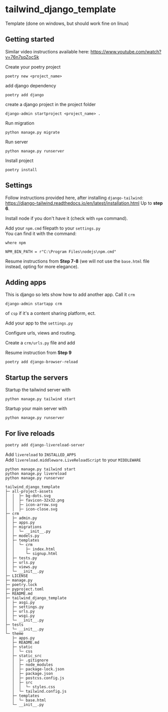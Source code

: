 # tailwind_django_template
Template (done on windows, but should work fine on linux)

## Getting started
Similar video instructions available here: https://www.youtube.com/watch?v=76n7sqZocSk

Create your poetry project
```
poetry new <project_name>
```
add django dependency
```
poetry add django
```
create a django project in the project folder
```
django-admin startproject <project_name> .
```
Run migration
```
python manage.py migrate
```
Run server
```
python manage.py runserver
```
Install project
```
poetry install
```

## Settings

Follow instructions provided here, after installing `django-tailwind`:
https://django-tailwind.readthedocs.io/en/latest/installation.html Up to **step 6**.

Install node if you don't have it (check with `npm` command).


Add your `npm.cmd` filepath to your `settings.py`<br>
You can find it with the command:
```
where npm
```
```
NPM_BIN_PATH = r"C:\Program Files\nodejs\npm.cmd"
```

Resume instructions from **Step 7-8** (we will not use the `base.html` file instead, opting for more elegance).

## Adding apps

This is django so lets show how to add another app. Call it `crm`
```
django-admin startapp crm
```
of `csp` if it's a content sharing platform, ect.

Add your app to the `settings.py`

Configure urls, views and routing.

Create a `crm/urls.py` file and add

Resume instruction from **Step 9**

```
poetry add django-browser-reload
```

## Startup the servers
Startup the tailwind server with 
```
python manage.py tailwind start
```

Startup your main server with 
```
python manage.py runserver
```

## For live reloads
```
poetry add django-livereload-server
``` 
Add `livereload` to `INSTALLED_APPS`<br>
Add `livereload.middleware.LiveReloadScript` to your `MIDDLEWARE`
```
python manage.py tailwind start
python manage.py livereload
python manage.py runserver
```
```
tailwind_django_template
├─ all-project-assets
│  │  ├─ bg-dots.svg
│  │  ├─ favicon-32x32.png
│  │  ├─ icon-arrow.svg
│  │  ├─ icon-close.svg
├─ crm
│  ├─ admin.py
│  ├─ apps.py
│  ├─ migrations
│  │  └─ __init__.py
│  ├─ models.py
│  ├─ templates
│  │  └─ crm
│  │     ├─ index.html
│  │     └─ signup.html
│  ├─ tests.py
│  ├─ urls.py
│  ├─ views.py
│  └─ __init__.py
├─ LICENSE
├─ manage.py
├─ poetry.lock
├─ pyproject.toml
├─ README.md
├─ tailwind_django_template
│  ├─ asgi.py
│  ├─ settings.py
│  ├─ urls.py
│  ├─ wsgi.py
│  └─ __init__.py
├─ tests
│  └─ __init__.py
└─ theme
   ├─ apps.py
   ├─ README.md
   ├─ static
   │  └─ css
   ├─ static_src
   │  ├─ .gitignore
   │  ├─ node_modules
   │  ├─ package-lock.json
   │  ├─ package.json
   │  ├─ postcss.config.js
   │  ├─ src
   │  │  └─ styles.css
   │  └─ tailwind.config.js
   ├─ templates
   │  └─ base.html
   └─ __init__.py

```